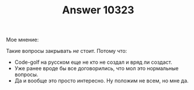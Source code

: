 ﻿---
title: "Answer 10323"
se.owner.user_id: 337540
se.owner.display_name: "Victor VosMottor thanks Monica"
se.owner.link: "https://ru.meta.stackoverflow.com/users/337540/victor-vosmottor-thanks-monica"
se.answer_id: 10323
se.question_id: 10319
se.post_type: answer
se.is_accepted: False
---
<p>Мое мнение:</p>

<p>Такие вопросы закрывать <em>не</em> стоит. Потому что:</p>

<ul>
<li>Code-golf на русском еще не кто не создал и вряд ли создаст.</li>
<li>Уже ранее вроде бы все договорились, что мол это нормальные вопросы.</li>
<li>Да и вообще это просто интересно. Ну положим не всем, но мне да.</li>
</ul>
